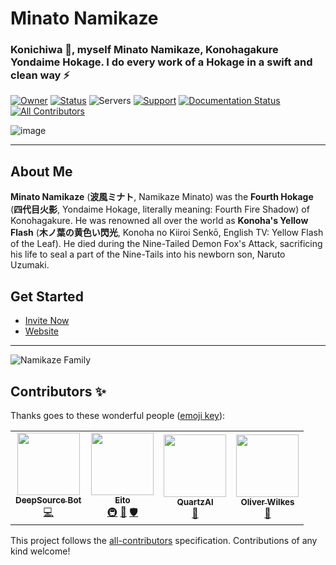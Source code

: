 # **Minato Namikaze**

### Konichiwa 👋, myself Minato Namikaze, Konohagakure Yondaime Hokage. I do every work of a Hokage in a swift and clean way ⚡


[![Owner](https://api.discordlist.space/v2/bots/935242576343224352/badge?property=owner&style=for-the-badge&color=orange)](http://discord.com/users/887549958931247137) [![Status](https://top.gg/api/widget/status/935242576343224352.svg)](http://discord.com/users/935242576343224352)  ![Servers](https://api.discordlist.space/v2/bots/935242576343224352/badge?property=servers&style=flat-square&color=informational) [![Support](https://api.discordlist.space/v2/bots/935242576343224352/badge?property=support&style=flat-square&color=yellow)](https://discord.gg/vfXHwS3nmQ) [![Documentation Status](https://readthedocs.org/projects/minato-namikaze/badge/?version=latest)](https://minato-namikaze.readthedocs.io/en/latest/?badge=latest) <!-- ALL-CONTRIBUTORS-BADGE:START - Do not remove or modify this section -->
[![All Contributors](https://img.shields.io/badge/all_contributors-4-orange.svg?style=flat-square)](#contributors-)
<!-- ALL-CONTRIBUTORS-BADGE:END -->


![image](https://i.imgur.com/FzgLCHM.jpeg)

***

## About Me

**Minato Namikaze** (**波風ミナト**, Namikaze Minato) was the **Fourth Hokage** (**四代目火影**, Yondaime Hokage, literally meaning: Fourth Fire Shadow) of Konohagakure. He was renowned all over the world as **Konoha's Yellow Flash** (**木ノ葉の黄色い閃光**, Konoha no Kiiroi Senkō, English TV: Yellow Flash of the Leaf). He died during the Nine-Tailed Demon Fox's Attack, sacrificing his life to seal a part of the Nine-Tails into his newborn son, Naruto Uzumaki.


## Get Started

- [Invite Now ](https://discord.com/oauth2/authorize?client_id=935242576343224352&permissions=8&redirect_uri=https%3A%2F%2Fminatonamikaze-invites.herokuapp.com%2Finvite&scope=applications.commands%20bot&response_type=code&state=cube12345%3F%2FDiscord%20Bot%20List%20%28Description%29)
- [Website](https://minato-namikaze.rtfd.io)

***

![Namikaze Family](https://minato-namikaze.readthedocs.io/en/latest/assets/banner.jpg)


## Contributors ✨

Thanks goes to these wonderful people ([emoji key](https://allcontributors.org/docs/en/emoji-key)):

<!-- ALL-CONTRIBUTORS-LIST:START - Do not remove or modify this section -->
<!-- prettier-ignore-start -->
<!-- markdownlint-disable -->
<table>
  <tr>
    <td align="center"><a href="https://deepsource.io"><img src="https://avatars.githubusercontent.com/u/60907429?v=4?s=100" width="100px;" alt=""/><br /><sub><b>DeepSource Bot</b></sub></a><br /><a href="https://github.com/The-4th-Hokage/yondaime-hokage/commits?author=deepsourcebot" title="Code">💻</a></td>
    <td align="center"><a href="http://eitozx.github.io"><img src="https://avatars.githubusercontent.com/u/72309146?v=4?s=100" width="100px;" alt=""/><br /><sub><b>Eito</b></sub></a><br /><a href="#infra-EitoZX" title="Infrastructure (Hosting, Build-Tools, etc)">🚇</a> <a href="#design-EitoZX" title="Design">🎨</a> <a href="#security-EitoZX" title="Security">🛡️</a></td>
    <td align="center"><a href="https://github.com/QuartzAl"><img src="https://avatars.githubusercontent.com/u/55610038?v=4?s=100" width="100px;" alt=""/><br /><sub><b>QuartzAl</b></sub></a><br /><a href="#maintenance-QuartzAl" title="Maintenance">🚧</a></td>
    <td align="center"><a href="https://github.com/ooliver1"><img src="https://avatars.githubusercontent.com/u/34910574?v=4?s=100" width="100px;" alt=""/><br /><sub><b>Oliver Wilkes</b></sub></a><br /><a href="#maintenance-ooliver1" title="Maintenance">🚧</a></td>
  </tr>
</table>

<!-- markdownlint-restore -->
<!-- prettier-ignore-end -->

<!-- ALL-CONTRIBUTORS-LIST:END -->

This project follows the [all-contributors](https://github.com/all-contributors/all-contributors) specification. Contributions of any kind welcome!
